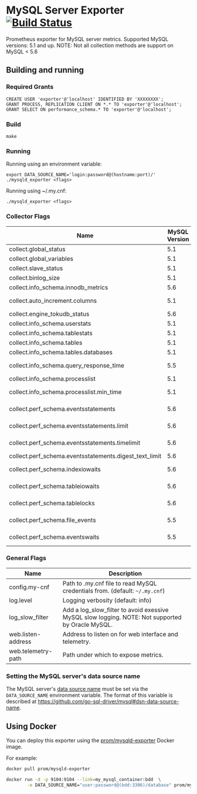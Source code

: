 # MySQL Server Exporter [![Build Status](https://travis-ci.org/prometheus/mysqld_exporter.svg)](https://travis-ci.org/prometheus/mysqld_exporter)

Prometheus exporter for MySQL server metrics.
Supported MySQL versions: 5.1 and up.
NOTE: Not all collection methods are support on MySQL < 5.6

## Building and running

### Required Grants

    CREATE USER 'exporter'@'localhost' IDENTIFIED BY 'XXXXXXXX';
    GRANT PROCESS, REPLICATION CLIENT ON *.* TO 'exporter'@'localhost';
    GRANT SELECT ON performance_schema.* TO 'exporter'@'localhost';

### Build

    make

### Running

Running using an environment variable:

    export DATA_SOURCE_NAME='login:password@(hostname:port)/'
    ./mysqld_exporter <flags>

Running using ~/.my.cnf:

    ./mysqld_exporter <flags>

### Collector Flags

Name                                                   | MySQL Version | Description
-------------------------------------------------------|---------------|------------------------------------------------------------------------------------
collect.global_status                                  | 5.1           | Collect from SHOW GLOBAL STATUS (Enabled by default)
collect.global_variables                               | 5.1           | Collect from SHOW GLOBAL VARIABLES (Enabled by default)
collect.slave_status                                   | 5.1           | Collect from SHOW SLAVE STATUS (Enabled by default)
collect.binlog_size                                    | 5.1           | Collect the current size of all registered binlog files
collect.info_schema.innodb_metrics                     | 5.6           | Collect metrics from information_schema.innodb_metrics.
collect.auto_increment.columns                         | 5.1           | Collect auto_increment columns and max values from information_schema.
collect.engine_tokudb_status                           | 5.6           | Collect from SHOW ENGINE TOKUDB STATUS.
collect.info_schema.userstats                          | 5.1           | If running with userstat=1, set to true to collect user statistics.
collect.info_schema.tablestats                         | 5.1           | If running with userstat=1, set to true to collect table statistics.
collect.info_schema.tables                             | 5.1           | Collect metrics from information_schema.tables.
collect.info_schema.tables.databases                   | 5.1           | The list of databases to collect table stats for, or '`*`' for all.
collect.info_schema.query_response_time                | 5.5           | Collect query response time distribution if query_response_time_stats is ON.
collect.info_schema.processlist                        | 5.1           | Collect thread state counts from information_schema.processlist.
collect.info_schema.processlist.min_time               | 5.1           | Minimum time a thread must be in each state to be counted. (default: 0)
collect.perf_schema.eventsstatements                   | 5.6           | Collect metrics from performance_schema.events_statements_summary_by_digest.
collect.perf_schema.eventsstatements.limit             | 5.6           | Limit the number of events statements digests by response time. (default: 250)
collect.perf_schema.eventsstatements.timelimit         | 5.6           | Limit how old the 'last_seen' events statements can be, in seconds. (default: 86400)
collect.perf_schema.eventsstatements.digest_text_limit | 5.6           | Maximum length of the normalized statement text. (default: 120)
collect.perf_schema.indexiowaits                       | 5.6           | Collect metrics from performance_schema.table_io_waits_summary_by_index_usage.
collect.perf_schema.tableiowaits                       | 5.6           | Collect metrics from performance_schema.table_io_waits_summary_by_table.
collect.perf_schema.tablelocks                         | 5.6           | Collect metrics from performance_schema.table_lock_waits_summary_by_table.
collect.perf_schema.file_events                        | 5.5           | Collect metrics from performance_schema.file_summary_by_event_name.
collect.perf_schema.eventswaits                        | 5.5           | Collect metrics from performance_schema.events_waits_summary_global_by_event_name.


### General Flags
Name                                       | Description
-------------------------------------------|--------------------------------------------------------------------------------------------------
config.my-cnf                              | Path to .my.cnf file to read MySQL credentials from. (default: `~/.my.cnf`)
log.level                                  | Logging verbosity (default: info)
log_slow_filter                            | Add a log_slow_filter to avoid exessive MySQL slow logging.  NOTE: Not supported by Oracle MySQL.
web.listen-address                         | Address to listen on for web interface and telemetry.
web.telemetry-path                         | Path under which to expose metrics.

### Setting the MySQL server's data source name

The MySQL server's [data source name](http://en.wikipedia.org/wiki/Data_source_name)
must be set via the `DATA_SOURCE_NAME` environment variable.
The format of this variable is described at https://github.com/go-sql-driver/mysql#dsn-data-source-name.

## Using Docker

You can deploy this exporter using the [prom/mysqld-exporter](https://registry.hub.docker.com/u/prom/mysqld-exporter/) Docker image.

For example:

```bash
docker pull prom/mysqld-exporter

docker run -d -p 9104:9104 --link=my_mysql_container:bdd  \
        -e DATA_SOURCE_NAME="user:password@(bdd:3306)/database" prom/mysqld-exporter
```
